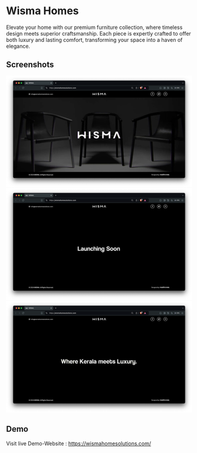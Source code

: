 
# Wisma Homes  

Elevate your home with our premium furniture collection, where timeless design meets superior craftsmanship. Each piece is expertly crafted to offer both luxury and lasting comfort, transforming your space into a haven of elegance.



 

##  Screenshots
![App Screenshot](./screenshots/M1.png)
![App Screenshot](./screenshots/M2.png)
![App Screenshot](./screenshots/M3.png)


## Demo

Visit live Demo-Website : https://wismahomesolutions.com/

